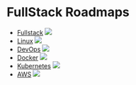 # FullStack Roadmaps

 * [Fullstack](https://roadmap.sh/full-stack) ![](https://geps.dev/progress/0)
 * [Linux](https://roadmap.sh/linux) ![](https://geps.dev/progress/0)
 * [DevOps](https://roadmap.sh/devops) ![](https://geps.dev/progress/0)
 * [Docker](https://roadmap.sh/docker) ![](https://geps.dev/progress/0)
 * [Kubernetes](https://roadmap.sh/kubernetes) ![](https://geps.dev/progress/0)
 * [AWS](https://roadmap.sh/aws) ![](https://geps.dev/progress/0)